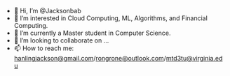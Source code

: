 - 👋 Hi, I’m @Jacksonbab
- 👀 I’m interested in Cloud Computing, ML, Algorithms, and Financial Computing.
- 🌱 I’m currently a Master student in Computer Science.
- 💞️ I’m looking to collaborate on ...
- 📫 How to reach me: hanlingjackson@gmail.com/rongrone@outlook.com/mtd3tu@virginia.edu

<!---
Jacksonbab/Jacksonbab is a ✨ special ✨ repository because its `README.md` (this file) appears on your GitHub profile.
You can click the Preview link to take a look at your changes.
--->
